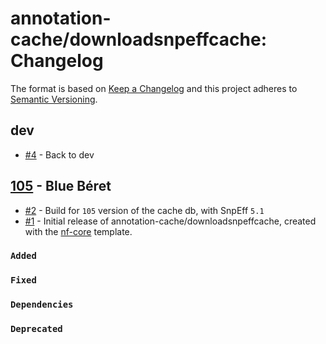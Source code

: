 # annotation-cache/downloadsnpeffcache: Changelog

The format is based on [Keep a Changelog](https://keepachangelog.com/en/1.0.0/)
and this project adheres to [Semantic Versioning](https://semver.org/spec/v2.0.0.html).

## dev

- [#4](https://github.com/annotation-cache/downloadsnpeffcache/pull/4) - Back to dev

## [105](https://github.com/annotation-cache/downloadsnpeffcache/releases/tag/105) - Blue Béret

- [#2](https://github.com/annotation-cache/downloadsnpeffcache/pull/2) - Build for `105` version of the cache db, with SnpEff `5.1`
- [#1](https://github.com/annotation-cache/downloadsnpeffcache/pull/1) - Initial release of annotation-cache/downloadsnpeffcache, created with the [nf-core](https://nf-co.re/) template.

### `Added`

### `Fixed`

### `Dependencies`

### `Deprecated`
